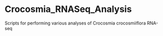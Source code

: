 Crocosmia_RNASeq_Analysis
=========================

Scripts for performing various analyses of Crocosmia crocosmiiflora RNA-seq
